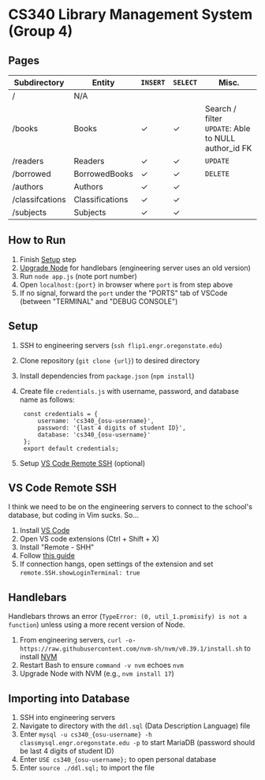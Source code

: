 # CS340 Library Management System (Group 4)

## Pages
| Subdirectory      | Entity             |`INSERT`|`SELECT`| Misc.  |
|-------------------|--------------------|--------|--------|--------|
|  /                |  N/A               |        |        |        |
|  /books           |  Books             |   ✓   |    ✓   |Search / filter<br>`UPDATE`: Able to NULL author_id FK|
|  /readers         |  Readers           |   ✓   |    ✓   |`UPDATE`|
|  /borrowed        |  BorrowedBooks     |   ✓   |    ✓   |`DELETE`|
|  /authors         |  Authors           |   ✓   |    ✓   |        |
|  /classifcations  |  Classifications   |   ✓   |    ✓   |        |
|  /subjects        |  Subjects          |   ✓   |    ✓   |        |


## How to Run
1. Finish [Setup](#setup) step
2. [Upgrade Node](#handlebars) for handlebars (engineering server uses an old version) 
3. Run `node app.js` (note port number)
4. Open `localhost:{port}` in browser where `port` is from step above
5. If no signal, forward the `port` under the "PORTS" tab of VSCode (between "TERMINAL" and "DEBUG CONSOLE")
   
## Setup
1. SSH to engineering servers (`ssh flip1.engr.oregonstate.edu`)
2. Clone repository (`git clone {url}`) to desired directory
3. Install dependencies from `package.json` (`npm install`)
4. Create file `credentials.js` with username, password, and database name as follows:
   
        const credentials = {
            username: 'cs340_{osu-username}',
            password: '{last 4 digits of student ID}',
            database: 'cs340_{osu-username}'
        };
        export default credentials;
        
5. Setup [VS Code Remote SSH](#vs-code-remote-ssh) (optional)

## VS Code Remote SSH
I think we need to be on the engineering servers to connect to the school's database, but coding in Vim sucks. So...
1. Install [VS Code](https://code.visualstudio.com/download)
2. Open VS code extensions (Ctrl + Shift + X)
3. Install "Remote - SHH"
4. Follow [this guide](https://code.visualstudio.com/docs/remote/ssh#_connect-to-a-remote-host)
5. If connection hangs, open settings of the extension and set `remote.SSH.showLoginTerminal: true`

## Handlebars
Handlebars throws an error (`TypeError: (0, util_1.promisify) is not a function`) unless using a more recent version of Node.
1. From engineering servers, `curl -o- https://raw.githubusercontent.com/nvm-sh/nvm/v0.39.1/install.sh` to install [NVM](https://github.com/nvm-sh/nvm#install-script)
2. Restart Bash to ensure `command -v nvm` echoes `nvm`
3. Upgrade Node with NVM (e.g., `nvm install 17`)

## Importing into Database
1. SSH into engineering servers
2. Navigate to directory with the `ddl.sql` (Data Description Language) file
3. Enter `mysql -u cs340_{osu-username} -h classmysql.engr.oregonstate.edu -p` to start MariaDB (password should be last 4 digits of student ID)
4. Enter `USE cs340_{osu-username};` to open personal database
5. Enter `source ./ddl.sql;` to import the file